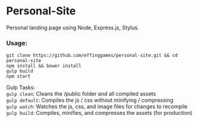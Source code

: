 Personal-Site
=================

Personal landing page using Node, Express.js, Stylus.

### Usage:

```
git clone https://github.com/effinggames/personal-site.git && cd personal-site
npm install && bower install
gulp build
npm start
```

Gulp Tasks:  
`gulp clean`: Cleans the /public folder and all compiled assets  
`gulp default`: Compiles the js / css without minifying / compressing  
`gulp watch`: Watches the js, css, and image files for changes to recompile  
`gulp build`: Compiles, minifies, and compresses the assets (for production)  
